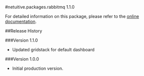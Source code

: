 #netuitive.packages.rabbitmq 1.1.0

For detailed information on this package, please refer to the [online documentation](https://hlp.app.netuitive.com/Content/Integrations/rabbitmq.htm).

##Release History

###Version 1.1.0

* Updated gridstack for default dashboard

###Version 1.0.0

* Initial production version.
